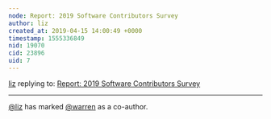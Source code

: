 ```yaml
---
node: Report: 2019 Software Contributors Survey
author: liz
created_at: 2019-04-15 14:00:49 +0000
timestamp: 1555336849
nid: 19070
cid: 23896
uid: 7
---
```




[liz](../profile/liz) replying to: [Report: 2019 Software Contributors Survey](../notes/liz/04-15-2019/report-2019-software-contributors-survey)

----
 [@liz](/profile/liz) has marked [@warren](/profile/warren) as a co-author. 